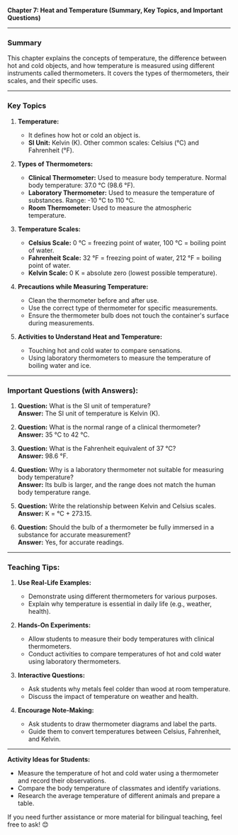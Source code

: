 **Chapter 7: Heat and Temperature (Summary, Key Topics, and Important Questions)**

---

### **Summary**  
This chapter explains the concepts of temperature, the difference between hot and cold objects, and how temperature is measured using different instruments called thermometers. It covers the types of thermometers, their scales, and their specific uses.

---

### **Key Topics**  

1. **Temperature:**  
   - It defines how hot or cold an object is.  
   - **SI Unit:** Kelvin (K). Other common scales: Celsius (°C) and Fahrenheit (°F).  

2. **Types of Thermometers:**  
   - **Clinical Thermometer:** Used to measure body temperature. Normal body temperature: 37.0 °C (98.6 °F).  
   - **Laboratory Thermometer:** Used to measure the temperature of substances. Range: -10 °C to 110 °C.  
   - **Room Thermometer:** Used to measure the atmospheric temperature.  

3. **Temperature Scales:**  
   - **Celsius Scale:** 0 °C = freezing point of water, 100 °C = boiling point of water.  
   - **Fahrenheit Scale:** 32 °F = freezing point of water, 212 °F = boiling point of water.  
   - **Kelvin Scale:** 0 K = absolute zero (lowest possible temperature).  

4. **Precautions while Measuring Temperature:**  
   - Clean the thermometer before and after use.  
   - Use the correct type of thermometer for specific measurements.  
   - Ensure the thermometer bulb does not touch the container's surface during measurements.  

5. **Activities to Understand Heat and Temperature:**  
   - Touching hot and cold water to compare sensations.  
   - Using laboratory thermometers to measure the temperature of boiling water and ice.  

---

### **Important Questions (with Answers):**

1. **Question:** What is the SI unit of temperature?  
   **Answer:** The SI unit of temperature is Kelvin (K).  

2. **Question:** What is the normal range of a clinical thermometer?  
   **Answer:** 35 °C to 42 °C.  

3. **Question:** What is the Fahrenheit equivalent of 37 °C?  
   **Answer:** 98.6 °F.  

4. **Question:** Why is a laboratory thermometer not suitable for measuring body temperature?  
   **Answer:** Its bulb is larger, and the range does not match the human body temperature range.  

5. **Question:** Write the relationship between Kelvin and Celsius scales.  
   **Answer:** K = °C + 273.15.  

6. **Question:** Should the bulb of a thermometer be fully immersed in a substance for accurate measurement?  
   **Answer:** Yes, for accurate readings.  

---

### **Teaching Tips:**  
1. **Use Real-Life Examples:**  
   - Demonstrate using different thermometers for various purposes.  
   - Explain why temperature is essential in daily life (e.g., weather, health).  

2. **Hands-On Experiments:**  
   - Allow students to measure their body temperatures with clinical thermometers.  
   - Conduct activities to compare temperatures of hot and cold water using laboratory thermometers.  

3. **Interactive Questions:**  
   - Ask students why metals feel colder than wood at room temperature.  
   - Discuss the impact of temperature on weather and health.  

4. **Encourage Note-Making:**  
   - Ask students to draw thermometer diagrams and label the parts.  
   - Guide them to convert temperatures between Celsius, Fahrenheit, and Kelvin.  

---

**Activity Ideas for Students:**  
- Measure the temperature of hot and cold water using a thermometer and record their observations.  
- Compare the body temperature of classmates and identify variations.  
- Research the average temperature of different animals and prepare a table.

If you need further assistance or more material for bilingual teaching, feel free to ask! 😊
